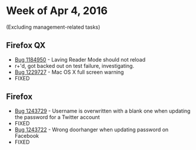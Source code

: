 # Week of Apr 4, 2016

(Excluding management-related tasks)

## Firefox QX

* [Bug 1184950](https://bugzil.la/1184950) - Laving Reader Mode should not reload
 * r+'d, got backed out on test failure, investigating.
* [Bug 1229727](https://bugzil.la/1229727) - Mac OS X full screen warning
 * FIXED

## Firefox

* [Bug 1243729](https://bugzil.la/1243729) - Username is overwritten with a blank one when updating the password for a Twitter account
 * FIXED
* [Bug 1243722](https://bugzil.la/1243722) - Wrong doorhanger when updating password on Facebook
 * FIXED

